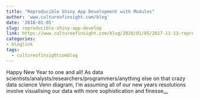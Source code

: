 ```yaml
---
title: "Reproducible Shiny App Development with Modules"
author: 'www.cultureofinsight.com/blog'
date: '2018-01-05'
slug: reproducible-shiny-app-develop
link: https://www.cultureofinsight.com/blog/2018/01/05/2017-11-13-reproducible-shiny-app-development-with-modules/
categories:
- bloglink
tags:
  - cultureofinsightcomblog
---
```


Happy New Year to one and all! As data scientists/analysts/researchers/programmers/anything else on that crazy data science Venn diagram, I’m assuming all of our new years resolutions involve visualising our data with more sophistication and finesse[... <i class="fas fa-external-link-alt"></i>](https://www.cultureofinsight.com/blog/2018/01/05/2017-11-13-reproducible-shiny-app-development-with-modules/)

